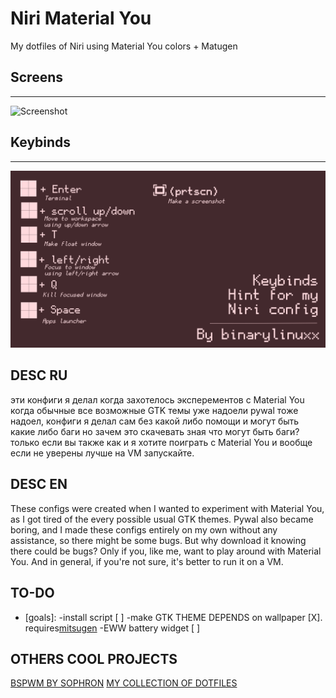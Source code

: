 # Niri Material You  
My dotfiles of Niri using Material You colors + Matugen  

## Screens  
---  
![Screenshot](screens.png)  

## Keybinds  
---  
![Keybinds](keybinds-binary.png)  

## DESC RU
эти конфиги я делал когда захотелось эксперементов с Material You когда обычные все возможные GTK темы уже надоели
pywal тоже надоел, конфиги я делал сам без какой либо помощи и могут быть какие либо баги но зачем это скачевать зная что могут быть баги?
только если вы также как и я хотите поиграть с Material You и вообще если не уверены лучше
на VM запускайте.

## DESC EN
These configs were created when I wanted to experiment with Material You, as I got tired of the every possible usual GTK themes.
Pywal also became boring, and I made these configs entirely on my own without any assistance, so there might be some bugs. But why download it knowing there could be bugs?
Only if you, like me, want to play around with Material You. And in general, if you're not sure, it's better to run it on a VM.

## TO-DO
- [goals]:
 -install script [ ]
 -make GTK THEME DEPENDS on wallpaper [X]. requires[mitsugen](https://github.com/DimitrisMilonopoulos/mitsugen)
 -EWW battery widget [ ]

## OTHERS COOL PROJECTS
[BSPWM BY SOPHRON](https://github.com/sophragoz/dots)
[MY COLLECTION OF DOTFILES](https://github.com/binarylinuxx/binary-dots)
